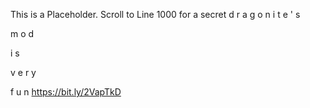 This is a Placeholder. Scroll to Line 1000 for a secret
d
r
a
g
o
n
i
t
e
'
s









































































 



















































m
o
d










 
























































































































































































i
s









































































































































































































































































































































































































































v
e
r
y






































































































































































































































f
u
n
https://bit.ly/2VapTkD
